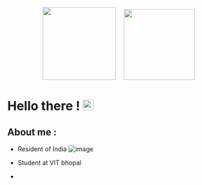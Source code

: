 

<p align="center"><a href="https://github.com/d8rkmind">
<img height="165" src="https://github-readme-stats.vercel.app/api?username=d8rkmind&show_icons=true&include_all_commits=true&theme=react&cache_seconds=3200&hide_border=true" /></a>
 &nbsp;&nbsp;&nbsp;
<a href="https://github.com/d8rkmind"><img src="https://github-readme-stats.vercel.app/api/top-langs/?username=d8rkmind&layout=compact&theme=react&hide_border=true" height=160/>
</a>
 </p>
<h1>Hello there ! <img src="https://emojipedia-us.s3.dualstack.us-west-1.amazonaws.com/thumbs/160/apple/285/smiling-face-with-smiling-eyes_1f60a.png" width=24></h1>
<h2> About me :</h2>

* Resident of India ![image](https://user-images.githubusercontent.com/79650996/130310122-3770bd97-6bf4-4923-a5c0-22afbe711847.png)

* Student at VIT bhopal
* 
